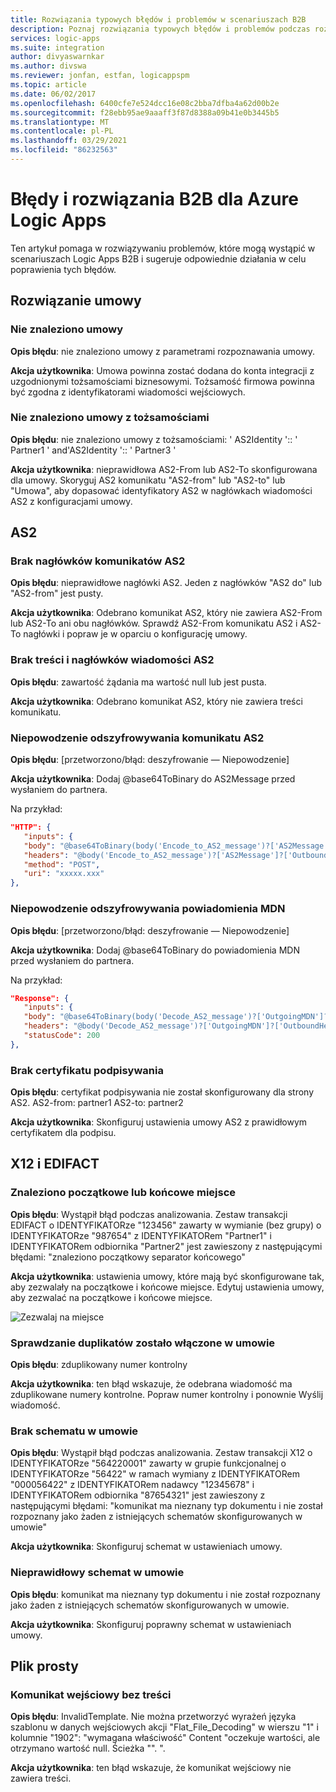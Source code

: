 ```yaml
---
title: Rozwiązania typowych błędów i problemów w scenariuszach B2B
description: Poznaj rozwiązania typowych błędów i problemów podczas rozwiązywania problemów z scenariuszami B2B w Azure Logic Apps
services: logic-apps
ms.suite: integration
author: divyaswarnkar
ms.author: divswa
ms.reviewer: jonfan, estfan, logicappspm
ms.topic: article
ms.date: 06/02/2017
ms.openlocfilehash: 6400cfe7e524dcc16e08c2bba7dfba4a62d00b2e
ms.sourcegitcommit: f28ebb95ae9aaaff3f87d8388a09b41e0b3445b5
ms.translationtype: MT
ms.contentlocale: pl-PL
ms.lasthandoff: 03/29/2021
ms.locfileid: "86232563"
---
```

# <a name="b2b-errors-and-solutions-for-azure-logic-apps"></a>Błędy i rozwiązania B2B dla Azure Logic Apps

Ten artykuł pomaga w rozwiązywaniu problemów, które mogą wystąpić w scenariuszach Logic Apps B2B i sugeruje odpowiednie działania w celu poprawienia tych błędów.

## <a name="agreement-resolution"></a>Rozwiązanie umowy

### <a name="no-agreement-found"></a>Nie znaleziono umowy 

**Opis błędu**: nie znaleziono umowy z parametrami rozpoznawania umowy.

**Akcja użytkownika**: Umowa powinna zostać dodana do konta integracji z uzgodnionymi tożsamościami biznesowymi. Tożsamość firmowa powinna być zgodna z identyfikatorami wiadomości wejściowych.

### <a name="no-agreement-found-with-identities"></a>Nie znaleziono umowy z tożsamościami

**Opis błędu**: nie znaleziono umowy z tożsamościami: ' AS2Identity ':: ' Partner1 ' and'AS2Identity ':: ' Partner3 '

**Akcja użytkownika**: nieprawidłowa AS2-From lub AS2-To skonfigurowana dla umowy. Skoryguj AS2 komunikatu "AS2-from" lub "AS2-to" lub "Umowa", aby dopasować identyfikatory AS2 w nagłówkach wiadomości AS2 z konfiguracjami umowy.

## <a name="as2"></a>AS2

### <a name="missing-as2-message-headers"></a>Brak nagłówków komunikatów AS2  

**Opis błędu**: nieprawidłowe nagłówki AS2. Jeden z nagłówków "AS2 do" lub "AS2-from" jest pusty.

**Akcja użytkownika**: Odebrano komunikat AS2, który nie zawiera AS2-From lub AS2-To ani obu nagłówków. Sprawdź AS2-From komunikatu AS2 i AS2-To nagłówki i popraw je w oparciu o konfigurację umowy.

### <a name="missing-as2-message-body-and-headers"></a>Brak treści i nagłówków wiadomości AS2    

**Opis błędu**: zawartość żądania ma wartość null lub jest pusta.

**Akcja użytkownika**: Odebrano komunikat AS2, który nie zawiera treści komunikatu.

### <a name="as2-message-decryption-failure"></a>Niepowodzenie odszyfrowywania komunikatu AS2

**Opis błędu**: [przetworzono/błąd: deszyfrowanie — Niepowodzenie]

**Akcja użytkownika**: Dodaj @base64ToBinary do AS2Message przed wysłaniem do partnera.

Na przykład:

```json
"HTTP": {
   "inputs": {
   "body": "@base64ToBinary(body('Encode_to_AS2_message')?['AS2Message']?['Content'])",
   "headers": "@body('Encode_to_AS2_message')?['AS2Message']?['OutboundHeaders']",
   "method": "POST",
   "uri": "xxxxx.xxx"
},
``` 

### <a name="mdn-decryption-failure"></a>Niepowodzenie odszyfrowywania powiadomienia MDN

**Opis błędu**: [przetworzono/błąd: deszyfrowanie — Niepowodzenie]

**Akcja użytkownika**: Dodaj @base64ToBinary do powiadomienia MDN przed wysłaniem do partnera.

Na przykład:

```json
"Response": {
   "inputs": {
   "body": "@base64ToBinary(body('Decode_AS2_message')?['OutgoingMDN']?['Content'])",
   "headers": "@body('Decode_AS2_message')?['OutgoingMDN']?['OutboundHeaders']",
   "statusCode": 200
},               
``` 

### <a name="missing-signing-certificate"></a>Brak certyfikatu podpisywania

**Opis błędu**: certyfikat podpisywania nie został skonfigurowany dla strony AS2. AS2-from: partner1 AS2-to: partner2

**Akcja użytkownika**: Skonfiguruj ustawienia umowy AS2 z prawidłowym certyfikatem dla podpisu.

## <a name="x12-and-edifact"></a>X12 i EDIFACT

### <a name="leading-or-trailing-space-found"></a>Znaleziono początkowe lub końcowe miejsce    

**Opis błędu**: Wystąpił błąd podczas analizowania. Zestaw transakcji EDIFACT o IDENTYFIKATORze "123456" zawarty w wymianie (bez grupy) o IDENTYFIKATORze "987654" z IDENTYFIKATORem "Partner1" i IDENTYFIKATORem odbiornika "Partner2" jest zawieszony z następującymi błędami: "znaleziono początkowy separator końcowego"

**Akcja użytkownika**: ustawienia umowy, które mają być skonfigurowane tak, aby zezwalały na początkowe i końcowe miejsce. Edytuj ustawienia umowy, aby zezwalać na początkowe i końcowe miejsce.

![Zezwalaj na miejsce](./media/logic-apps-enterprise-integration-b2b-list-errors-solutions/leadingandtrailing.png)

### <a name="duplicate-check-has-enabled-in-the-agreement"></a>Sprawdzanie duplikatów zostało włączone w umowie

**Opis błędu**: zduplikowany numer kontrolny

**Akcja użytkownika**: ten błąd wskazuje, że odebrana wiadomość ma zduplikowane numery kontrolne. Popraw numer kontrolny i ponownie Wyślij wiadomość.

### <a name="missing-schema-in-the-agreement"></a>Brak schematu w umowie

**Opis błędu**: Wystąpił błąd podczas analizowania. Zestaw transakcji X12 o IDENTYFIKATORze "564220001" zawarty w grupie funkcjonalnej o IDENTYFIKATORze "56422" w ramach wymiany z IDENTYFIKATORem "000056422" z IDENTYFIKATORem nadawcy "12345678" i IDENTYFIKATORem odbiornika "87654321" jest zawieszony z następującymi błędami: "komunikat ma nieznany typ dokumentu i nie został rozpoznany jako żaden z istniejących schematów skonfigurowanych w umowie"

**Akcja użytkownika**: Skonfiguruj schemat w ustawieniach umowy.

### <a name="incorrect-schema-in-the-agreement"></a>Nieprawidłowy schemat w umowie

**Opis błędu**: komunikat ma nieznany typ dokumentu i nie został rozpoznany jako żaden z istniejących schematów skonfigurowanych w umowie.

**Akcja użytkownika**: Skonfiguruj poprawny schemat w ustawieniach umowy.

## <a name="flat-file"></a>Plik prosty

### <a name="input-message-with-no-body"></a>Komunikat wejściowy bez treści

**Opis błędu**: InvalidTemplate. Nie można przetworzyć wyrażeń języka szablonu w danych wejściowych akcji "Flat_File_Decoding" w wierszu "1" i kolumnie "1902": "wymagana właściwość" Content "oczekuje wartości, ale otrzymano wartość null. Ścieżka "". ".

**Akcja użytkownika**: ten błąd wskazuje, że komunikat wejściowy nie zawiera treści.
